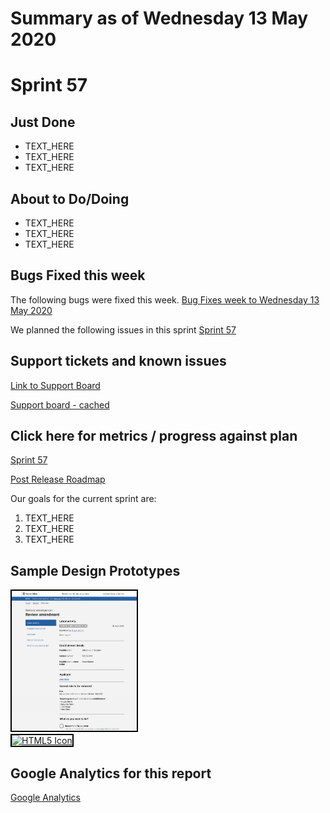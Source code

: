 # Summary as of Wednesday 13 May 2020 

# Sprint 57

## Just Done
* TEXT_HERE
* TEXT_HERE
* TEXT_HERE

## About to Do/Doing
* TEXT_HERE
* TEXT_HERE
* TEXT_HERE

## Bugs Fixed this week
The following bugs were fixed this week.
[Bug Fixes week to Wednesday 13 May 2020](graphs/bugs13052020.png)

We planned the following issues in this sprint 
[Sprint 57](graphs/sprint13052020.png)

## Support tickets and known issues
[Link to Support Board](https://collaboration.homeoffice.gov.uk/jira/secure/RapidBoard.jspa?rapidView=1717&selectedIssue=ASSB-253)

[Support board - cached](graphs/supportBoard13052020.png)

## Click here for metrics / progress against plan
[Sprint 57](graphs/progress13052020.png)

[Post Release Roadmap](graphs/roadmap13052020.png)

Our goals for the current sprint are:
1. TEXT_HERE 
2. TEXT_HERE
3. TEXT_HERE

## Sample Design Prototypes
<a href="graphs/proto1_13052020.png"><img src="graphs/proto1_13052020.png" alt="HTML5 Icon" width="200" style="border:2px solid black"></a>
<br>
<a href="graphs/proto2_13052020.png"><img src="graphs/proto2_13052020.png" alt="HTML5 Icon" width="200" style="border:2px solid black"></a>
<br>


## Google Analytics for this report
[Google Analytics](graphs/GA13052020.png)

